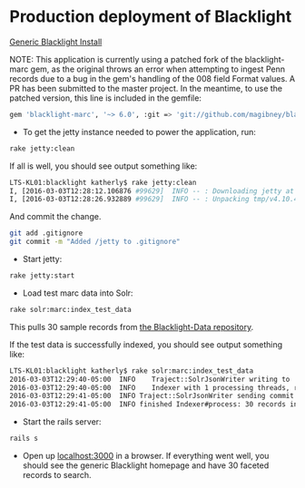 # Production deployment of Blacklight

[Generic Blacklight Install](https://gitlab.library.upenn.edu/katherly/blacklight)

NOTE: This application is currently using a patched fork of the blacklight-marc gem, as the original throws an error when attempting to ingest Penn records due to a bug in the gem's handling of the 008 field Format values.  A PR has been submitted to the master project.  In the meantime, to use the patched version, this line is included in the gemfile:

```bash
gem 'blacklight-marc', '~> 6.0', :git => 'git://github.com/magibney/blacklight-marc', :branch => 'fix-extract_marc-format-008'
```

* To get the jetty instance needed to power the application, run:
```bash
rake jetty:clean
```

If all is well, you should see output something like:
```bash
LTS-KL01:blacklight katherly$ rake jetty:clean
I, [2016-03-03T12:28:12.106876 #99629]  INFO -- : Downloading jetty at https://github.com/projectblacklight/blacklight-jetty/archive/v4.10.4.zip ...
I, [2016-03-03T12:28:26.932889 #99629]  INFO -- : Unpacking tmp/v4.10.4.zip...
```

And commit the change.

```bash
git add .gitignore
git commit -m "Added /jetty to .gitignore"
```

* Start jetty:
```bash
rake jetty:start
```

* Load test marc data into Solr:
```bash
rake solr:marc:index_test_data
```

This pulls 30 sample records from [the Blacklight-Data repository](https://github.com/projectblacklight/blacklight-data).

If the test data is successfully indexed, you should see output something like:
```bash
LTS-KL01:blacklight katherly$ rake solr:marc:index_test_data
2016-03-03T12:29:40-05:00  INFO    Traject::SolrJsonWriter writing to 'http://127.0.0.1:8983/solr/blacklight-core/update/json' in batches of 100 with 1 bg threads
2016-03-03T12:29:40-05:00  INFO    Indexer with 1 processing threads, reader: Traject::MarcReader and writer: Traject::SolrJsonWriter
2016-03-03T12:29:41-05:00  INFO Traject::SolrJsonWriter sending commit to solr at url http://127.0.0.1:8983/solr/blacklight-core/update/json...
2016-03-03T12:29:41-05:00  INFO finished Indexer#process: 30 records in 0.471 seconds; 63.8 records/second overall.
```

* Start the rails server:
```bash
rails s
```

* Open up [localhost:3000](localhost:3000) in a browser.  If everything went well, you should see the generic Blacklight homepage and have 30 faceted records to search.
